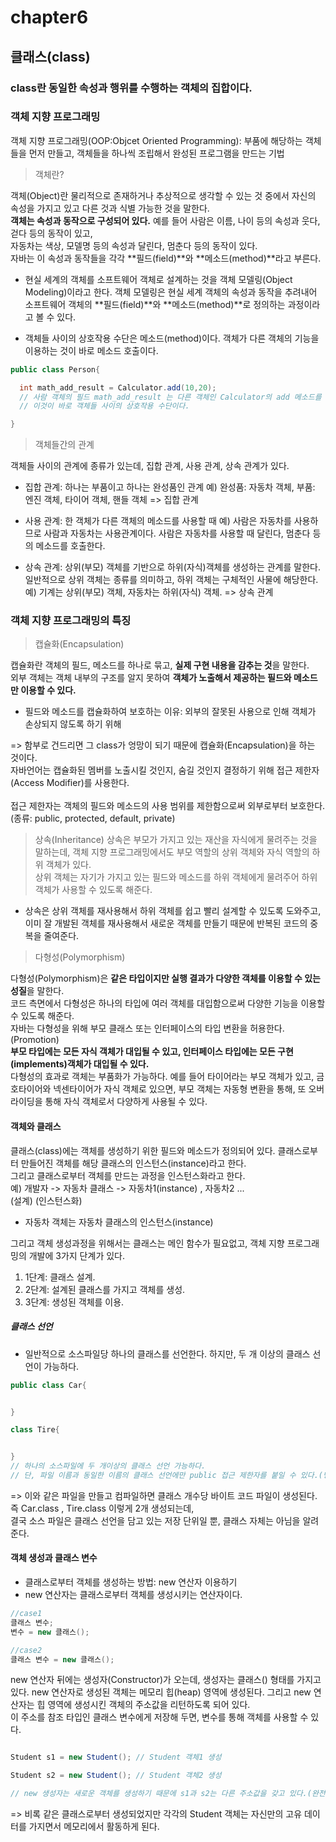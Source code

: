 # chapter6
## 클래스(class)

### class란 동일한 속성과 행위를 수행하는 객체의 집합이다.

### 객체 지향 프로그래밍
객체 지향 프로그래밍(OOP:Objcet Oriented Programming): 부품에 해당하는 객체들을 먼저 만들고, 객체들을 하나씩 조립해서 완성된 프로그램을 만드는 기법 <br>

> 객체란?

객체(Object)란 물리적으로 존재하거나 추상적으로 생각할 수 있는 것 중에서 자신의 속성을 가지고 있고 다른 것과 식별 가능한 것을 말한다. <br>
**객체는 속성과 동작으로 구성되어 있다.** 예를 들어 사람은 이름, 나이 등의 속성과 웃다, 걷다 등의 동작이 있고, <br>
자동차는 색상, 모델명 등의 속성과 달린다, 멈춘다 등의 동작이 있다.<br>
자바는 이 속성과 동작들을 각각 **필드(field)**와 **메소드(method)**라고 부른다.<br>

* 현실 세계의 객체를 소프트웨어 객체로 설계하는 것을 객체 모델링(Object Modeling)이라고 한다. 객체 모델링은 현실 세계 객체의 속성과 동작을 추려내어 소프트웨어 객체의 **필드(field)**와 **메소드(method)**로 정의하는 과정이라고 볼 수 있다.

* 객체들 사이의 상호작용 수단은 메소드(method)이다. 객체가 다른 객체의 기능을 이용하는 것이 바로 메소드 호출이다.

```java
public class Person{

  int math_add_result = Calculator.add(10,20);
  // 사람 객체의 필드 math_add_result 는 다른 객체인 Calculator의 add 메소드를 이용해 값을 반환받고 있다. 
  // 이것이 바로 객체들 사이의 상호작용 수단이다. 

}
```

> 객체들간의 관계

객체들 사이의 관계에 종류가 있는데, 집합 관계, 사용 관계, 상속 관계가 있다. <br>

* 집합 관계: 하나는 부품이고 하나는 완성품인 관계 예) 완성품: 자동차 객체, 부품: 엔진 객체, 타이어 객체, 핸들 객체 => 집합 관계

* 사용 관계: 한 객체가 다른 객체의 메소드를 사용할 때 예) 사람은 자동차를 사용하므로 사람과 자동차는 사용관계이다. 사람은 자동차를 사용할 때 달린다, 멈춘다 등의 메소드를 호출한다.

* 상속 관계: 상위(부모) 객체를 기반으로 하위(자식)객체를 생성하는 관계를 말한다. 일반적으로 상위 객체는 종류를 의미하고, 하위 객체는 구체적인 사물에 해당한다. 예) 기계는 상위(부모) 객체, 자동차는 하위(자식) 객체. => 상속 관계 


### 객체 지향 프로그래밍의 특징

> 캡슐화(Encapsulation)

캡슐화란 객체의 필드, 메소드를 하나로 묶고, **실제 구현 내용을 감추는 것**을 말한다.<br>
외부 객체는 객체 내부의 구조를 알지 못하여 **객체가 노출해서 제공하는 필드와 메소드만 이용할 수 있다.** <br>

* 필드와 메소드를 캡슐화하여 보호하는 이유: 외부의 잘못된 사용으로 인해 객체가 손상되지 않도록 하기 위해

=> 함부로 건드리면 그 class가 엉망이 되기 때문에 캡슐화(Encapsulation)을 하는 것이다.<br>
   자바언어는 캡슐화된 멤버를 노출시킬 것인지, 숨길 것인지 결정하기 위해 접근 제한자(Access Modifier)를 사용한다. <br>  
  접근 제한자는 객체의 필드와 메소드의 사용 범위를 제한함으로써 외부로부터 보호한다.(종류: public, protected, default, private)<br> 

> 상속(Inheritance)
상속은 부모가 가지고 있는 재산을 자식에게 물려주는 것을 말하는데, 객체 지향 프로그래밍에서도 부모 역할의 상위 객체와 자식 역할의 하위 객체가 있다. <br> 상위 객체는 자기가 가지고 있는 필드와 메소드를 하위 객체에게 물려주어 하위 객체가 사용할 수 있도록 해준다.<br>

* 상속은 상위 객체를 재사용해서 하위 객체를 쉽고 빨리 설계할 수 있도록 도와주고, 이미 잘 개발된 객체를 재사용해서 새로운 객체를 만들기 때문에
반복된 코드의 중복을 줄여준다. 

> 다형성(Polymorphism)

다형성(Polymorphism)은 **같은 타입이지만 실행 결과가 다양한 객체를 이용할 수 있는 성질**을 말한다.<br>
코드 측면에서 다형성은 하나의 타입에 여러 객체를 대입함으로써 다양한 기능을 이용할 수 있도록 해준다. <br>
자바는 다형성을 위해 부모 클래스 또는 인터페이스의 타입 변환을 허용한다.(Promotion) <br>
**부모 타입에는 모든 자식 객체가 대입될 수 있고, 인터페이스 타입에는 모든 구현(implements)객체가 대입될 수 있다.**<br>
다형성의 효과로 객체는 부품화가 가능하다. 예를 들어 타이어라는 부모 객체가 있고, 금호타이어와 넥센타이어가 자식 객체로 있으면, 
부모 객체는 자동형 변환을 통해, 또 오버라이딩을 통해 자식 객체로서 다양하게 사용될 수 있다. <br>


#### 객체와 클래스

클래스(class)에는 객체를 생성하기 위한 필드와 메소드가 정의되어 있다. 클래스로부터 만들어진 객체를 해당 클래스의 인스턴스(instance)라고 한다.<br>
그리고 클래스로부터 객체를 만드는 과정을 인스턴스화라고 한다. <br>
예) 개발자  -> 자동차 클래스  -> 자동차1(instance) , 자동차2 ... <br>
         (설계)          (인스턴스화)

* 자동차 객체는 자동차 클래스의 인스턴스(instance)

그리고 객체 생성과정을 위해서는 클래스는 메인 함수가 필요없고, 객체 지향 프로그래밍의 개발에 3가지 단계가 있다. <br>

1. 1단계: 클래스 설계.
2. 2단계: 설계된 클래스를 가지고 객체를 생성.
3. 3단계: 생성된 객체를 이용.

##### 클래스 선언

* 일반적으로 소스파일당 하나의 클래스를 선언한다. 하지만, 두 개 이상의 클래스 선언이 가능하다. 
```java
public class Car{


}

class Tire{


}
// 하나의 소스파일에 두 개이상의 클래스 선언 가능하다. 
// 단, 파일 이름과 동일한 이름의 클래스 선언에만 public 접근 제한자를 붙일 수 있다.(명심)
```

=> 이와 같은 파일을 만들고 컴파일하면 클래스 개수당 바이트 코드 파일이 생성된다. 즉 Car.class , Tire.class 이렇게 2개 생성되는데, <br>
결국 소스 파일은 클래스 선언을 담고 있는 저장 단위일 뿐, 클래스 자체는 아님을 알려준다. <br>

#### 객체 생성과 클래스 변수

* 클래스로부터 객체를 생성하는 방법: new 연산자 이용하기
* new 연산자는 클래스로부터 객체를 생성시키는 연산자이다. 

```java
//case1
클래스 변수;
변수 = new 클래스();

//case2 
클래스 변수 = new 클래스();

```
new 연산자 뒤에는 생성자(Constructor)가 오는데, 생성자는 클래스() 형태를 가지고 있다. new 연산자로 생성된 객체는 메모리 힙(heap) 영역에 생성된다. 그리고 new 연산자는 힙 영역에 생성시킨 객체의 주소값을 리턴하도록 되어 있다.<br>
이 주소를 참조 타입인 클래스 변수에게 저장해 두면, 변수를 통해 객체를 사용할 수 있다. <br>

```java

Student s1 = new Student(); // Student 객체1 생성

Student s2 = new Student(); // Student 객체2 생성

// new 생성자는 새로운 객체를 생성하기 때문에 s1과 s2는 다른 주소값을 갖고 있다.(완전히 독립된 객체들)
```
=> 비록 같은 클래스로부터 생성되었지만 각각의 Student 객체는 자신만의 고유 데이터를 가지면서 메모리에서 활동하게 된다. <br>







